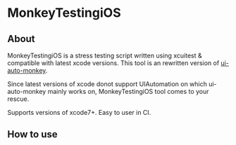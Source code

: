 # MonkeyTestingiOS

About
-----
MonkeyTestingiOS is a stress testing script written using xcuitest & compatible with latest xcode versions. This tool is an rewritten version of [ui-auto-monkey](https://github.com/jonathanpenn/ui-auto-monkey).

Since latest versions of xcode donot support UIAutomation on which ui-auto-monkey mainly works on, MonkeyTestingiOS tool comes to your rescue.

Supports versions of xcode7+. 
Easy to user in CI.

How to use
----------



